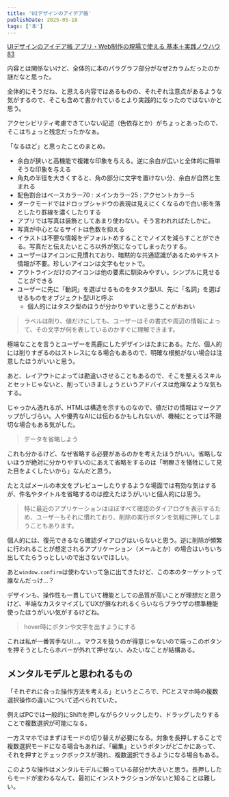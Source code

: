 ```yaml
---
title: 'UIデザインのアイデア帳'
publishDate: 2025-05-18
tags: ['本']
---
```


[UIデザインのアイデア帳 アプリ・Web制作の現場で使える 基本＋実践ノウハウ83](https://www.amazon.co.jp/dp/4815629129)

内容とは関係ないけど、全体的に本のパラグラフ部分がなぜ2カラムだったのか謎だなと思った。

全体的にそうだね、と思える内容ではあるものの、それぞれ注意点があるような気がするので、そこも含めて書かれているとより実践的になったのではないかと思う。

アクセシビリティ考慮できていない記述（色依存とか）がちょっとあったので、そこはちょっと残念だったかなぁ。

「なるほど」と思ったことのまとめ。

*   余白が狭いと高機能で複雑な印象を与える。逆に余白が広いと全体的に簡単そうな印象を与える
*   角丸の半径を大きくすると、角の部分に文字を置けない分、余白が自然と生まれる
*   配色割合はベースカラー70 : メインカラー25 : アクセントカラー5
*   ダークモードではドロップシャドウの表現は見えにくくなるので白い影を落としたり罫線を濃くしたりする
*   アプリでは写真は装飾としてあまり使わない。そう言われればたしかに。
*   写真が中心となるサイトは色数を抑える
*   イラストは不要な情報をデフォルトめすることでノイズを減らすことができる。写真だと伝えたいところ以外が気になってしまったりする。
*   ユーザーはアイコンに見慣れており、暗黙的な共通認識があるためテキスト情報が不要。珍しいアイコンは文字もセットで。
*   アウトラインだけのアイコンは他の要素に馴染みやすい。シンプルに見せることができる
*   ユーザーに先に「動詞」を選ばせるものをタスク型UI、先に「名詞」を選ばせるものをオブジェクト型UIと呼ぶ
    *   個人的にはタスク型のほうが分かりやすいと思うことがおおい

> ラベルは削り、値だけにしても、ユーザーはその書式や周辺の情報によって、その文字が何を表しているのかすぐに理解できます。

極端なことを言うとユーザーを馬鹿にしたデザインはたまにある。ただ、個人的には削りすぎるのはストレスになる場合もあるので、明確な根拠がない場合は注意したほうがいいと思う。

あと、レイアウトによっては勘違いさせることもあるので、そこを整えるスキルとセットじゃないと、削っていきましょうというアドバイスは危険なような気もする。

じゃっかん逸れるが、HTMLは構造を示すものなので、値だけの情報はマークアップがしづらい。人や優秀なAIには伝わるかもしれないが、機械にとっては不親切な場合もある気がした。

> データを省略しよう

これも分かるけど、なぜ省略する必要があるのかを考えたほうがいい。省略しないほうが絶対に分かりやすいのにあえて省略をするのは「明瞭さを犠牲にして見た目をよくしたいから」なんだと思う。

たとえばメールの本文をプレビューしたりするような場面では有効な気はするが、件名やタイトルを省略するのは控えたほうがいいと個人的には思う。

> 特に最近のアプリケーションはほぼすべて確認のダイアログを表示するため、ユーザーもそれに慣れており、削除の実行ボタンを気軽に押してしまうこともあります。

個人的には、復元できるなら確認ダイアログはいらないと思う。逆に削除が頻繁に行われることが想定されるアプリケーション（メールとか）の場合はいちいち出してたらうっとしいので出さないでほしい。

あと`window.confirm`は使わないって急に出てきたけど、この本のターゲットって誰なんだっけ…？

デザインも、操作性も一貫していて機能としての品質が高いことが理想だと思うけど、半端なカスタマイズしてUXが損なわれるくらいならブラウザの標準機能使ったほうがいい気がするけどね。

> hover時にボタンや文字を出すようにする

これは私が一番苦手なUI…。マウスを扱うのが得意じゃないので端っこのボタンを押そうとしたらホバーが外れて押せない、みたいなことが結構ある。

## メンタルモデルと思われるもの

「それぞれに合った操作方法を考える」というところで、PCとスマホ時の複数選択操作の違いについて述べられていた。

例えばPCでは一般的にShiftを押しながらクリックしたり、ドラッグしたりすることで複数選択が可能になる。

一方スマホではまずはモードの切り替えが必要になる。対象を長押しすることで複数選択モードになる場合もあれば、「編集」というボタンがどこかにあって、それを押すとチェックボックスが現れ、複数選択できるようになる場合もある。

このような操作はメンタルモデルに頼っている部分が大きいと思う。長押ししたらモードが変わるなんて、最初にインストラクションがないと知ることは難しい。


